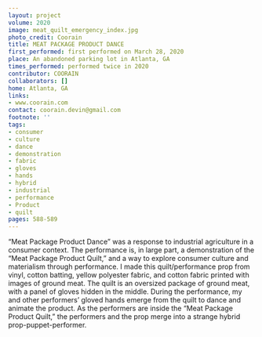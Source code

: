 ```yaml
---
layout: project
volume: 2020
image: meat_quilt_emergency_index.jpg
photo_credit: Coorain
title: MEAT PACKAGE PRODUCT DANCE
first_performed: first performed on March 28, 2020
place: An abandoned parking lot in Atlanta, GA
times_performed: performed twice in 2020
contributor: COORAIN
collaborators: []
home: Atlanta, GA
links:
- www.coorain.com
contact: coorain.devin@gmail.com
footnote: ''
tags:
- consumer
- culture
- dance
- demonstration
- fabric
- gloves
- hands
- hybrid
- industrial
- performance
- Product
- quilt
pages: 588-589
---
```

“Meat Package Product Dance” was a response to industrial agriculture in a consumer context. The performance is, in large part, a demonstration of the “Meat Package Product Quilt,” and a way to explore consumer culture and materialism through performance. I made this quilt/performance prop from vinyl, cotton batting, yellow polyester fabric, and cotton fabric printed with images of ground meat. The quilt is an oversized package of ground meat, with a panel of gloves hidden in the middle. During the performance, my and other performers’ gloved hands emerge from the quilt to dance and animate the product. As the performers are inside the “Meat Package Product Quilt,” the performers and the prop merge into a strange hybrid prop-puppet-performer. 